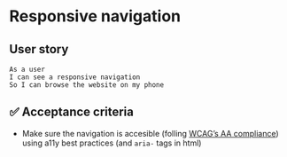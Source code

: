 # Responsive navigation

## User story

```
As a user
I can see a responsive navigation
So I can browse the website on my phone
```

## ✅ Acceptance criteria

- Make sure the navigation is accesible (folling [WCAG’s AA compliance](https://www.w3.org/WAI/standards-guidelines/wcag/)) using a11y best practices (and `aria-` tags in html)
